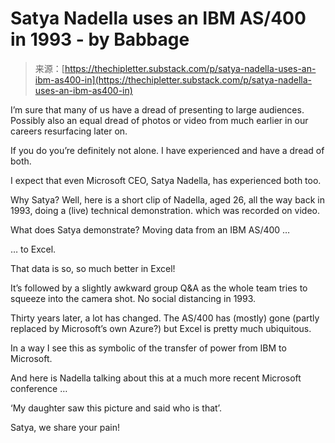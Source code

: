<!--yml
category: 未分类
date: 2024-05-27 14:55:33
-->

# Satya Nadella uses an IBM AS/400 in 1993 - by Babbage

> 来源：[https://thechipletter.substack.com/p/satya-nadella-uses-an-ibm-as400-in](https://thechipletter.substack.com/p/satya-nadella-uses-an-ibm-as400-in)

I’m sure that many of us have a dread of presenting to large audiences. Possibly also an equal dread of photos or video from much earlier in our careers resurfacing later on.

If you do you’re definitely not alone. I have experienced and have a dread of both.

I expect that even Microsoft CEO, Satya Nadella, has experienced both too.

Why Satya? Well, here is a short clip of Nadella, aged 26, all the way back in 1993, doing a (live) technical demonstration. which was recorded on video.

What does Satya demonstrate? Moving data from an IBM AS/400 …

… to Excel.

That data is so, so much better in Excel!

It’s followed by a slightly awkward group Q&A as the whole team tries to squeeze into the camera shot. No social distancing in 1993.

Thirty years later, a lot has changed. The AS/400 has (mostly) gone (partly replaced by Microsoft’s own Azure?) but Excel is pretty much ubiquitous.

In a way I see this as symbolic of the transfer of power from IBM to Microsoft.

And here is Nadella talking about this at a much more recent Microsoft conference …

‘My daughter saw this picture and said who is that’.

Satya, we share your pain!